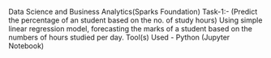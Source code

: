 Data Science and Business Analytics(Sparks Foundation) Task-1:- (Predict the percentage of an student based on the no. of study hours) Using simple linear regression model, forecasting the marks of a student based on the numbers of hours studied per day. 
Tool(s) Used - Python (Jupyter Notebook)
